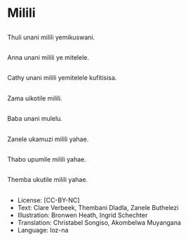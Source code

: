 # Milili

##
Thuli unani milili yemikuswani.

##
Anna unani milili ye mitelele.

##
Cathy unani milili yemitelele kufitisisa.

##
Zama uikotile milili.

##
Baba unani mulelu.

##
Zanele ukamuzi milili yahae.

##
Thabo upumile milili yahae.

##
Themba ukutile milili yahae.

##
* License: [CC-BY-NC]
* Text: Clare Verbeek, Thembani Dladla, Zanele Buthelezi
* Illustration: Bronwen Heath, Ingrid Schechter
* Translation: Christabel Songiso, Akombelwa Muyangana
* Language: loz-na
